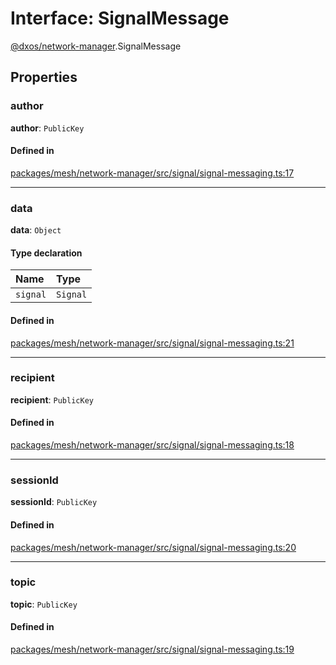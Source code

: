 # Interface: SignalMessage

[@dxos/network-manager](../modules/dxos_network_manager.md).SignalMessage

## Properties

### author

 **author**: `PublicKey`

#### Defined in

[packages/mesh/network-manager/src/signal/signal-messaging.ts:17](https://github.com/dxos/dxos/blob/db8188dae/packages/mesh/network-manager/src/signal/signal-messaging.ts#L17)

___

### data

 **data**: `Object`

#### Type declaration

| Name | Type |
| :------ | :------ |
| `signal` | `Signal` |

#### Defined in

[packages/mesh/network-manager/src/signal/signal-messaging.ts:21](https://github.com/dxos/dxos/blob/db8188dae/packages/mesh/network-manager/src/signal/signal-messaging.ts#L21)

___

### recipient

 **recipient**: `PublicKey`

#### Defined in

[packages/mesh/network-manager/src/signal/signal-messaging.ts:18](https://github.com/dxos/dxos/blob/db8188dae/packages/mesh/network-manager/src/signal/signal-messaging.ts#L18)

___

### sessionId

 **sessionId**: `PublicKey`

#### Defined in

[packages/mesh/network-manager/src/signal/signal-messaging.ts:20](https://github.com/dxos/dxos/blob/db8188dae/packages/mesh/network-manager/src/signal/signal-messaging.ts#L20)

___

### topic

 **topic**: `PublicKey`

#### Defined in

[packages/mesh/network-manager/src/signal/signal-messaging.ts:19](https://github.com/dxos/dxos/blob/db8188dae/packages/mesh/network-manager/src/signal/signal-messaging.ts#L19)

